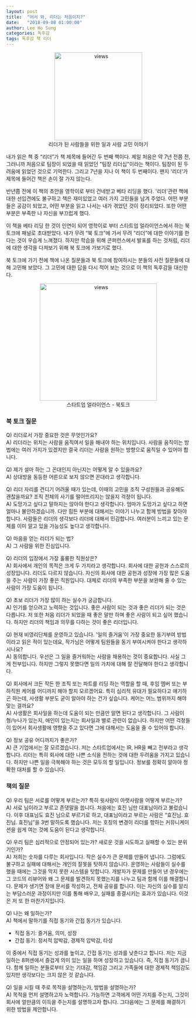 ```yaml
---
layout: post
title:  "어서 와, 리더는 처음이지?"
date:   "2018-09-08 01:00:00"
author: Lee Ho Sung
categories: 독후감
tags: 독후감 책 리더
---
```


<center>
	<figure>
		<img src="http://blog.novice.io/assets/어서와리더는처음이지-1.jpg" width="240" alt="views">
		<figcaption>리더가 된 사람들을 위한 일과 사람 고민 이야기</figcaption>
	</figure>
</center>

내가 읽은 책 중 “리더”가 책 제목에 들어간 두 번째 책이다. 제일 처음은 약 7년 전쯤 전, 그러니까 처음으로 팀장이 되었을 때 읽었던 "팀장 리더십"이라는 책이다. 팀장이 된 두려움에 읽었던 것으로 기억한다. 그리고 7년을 지나 이 책이 두 번째이다. 왠지 '리더'가 제목에 들어간 책은 손이 잘 가지 않는다. 

반년쯤 전에 이 책의 초안을 영학이로 부터 건네받고 베타 리딩을 했다. '리더'관련 책에 대한 선입견에도 불구하고 책은 재미있었고 여러 가지 고민들을 남겨 주었다. 어떤 부분들은 공감이 되었고, 어떤 부분을 읽고 나서는 내가 겪었던 것이 정리되었다. 또한 어떤 부분은 부족한 나 자신을 부끄럽게 했다.  

이 책을 베타 리딩 한 것이 인연이 되어 영학이로 부터 스타트업 얼라이언스에서 하는 북 토크에 패널로 초대받았다. 내가 무려 “북 토크”에 가서 무려 “리더”에 대한 이야기를 한다는 것이  우습게 느껴졌다. 하지만 학습을 위해 콘퍼런스에서 발표를 하는 것처럼, 리더에 대한 생각을 다져보기 위해 북 토크에 가보기로 했다. 

북 토크에 가기 전에 책에 나온 질문들과 북 토크에 참여하시는 분들의 사전 질문들에 대해 고민해 보았다. 그 고민에 대한 답을 다시 적어 보는 것으로 이 책의 독후감을 대신한다. 

<center>
	<figure>
		<img src="http://blog.novice.io/assets/어서와리더는처음이지-2.jpg" width="320" alt="views">
		<figcaption>스타트업 얼라이언스 - 북토크</figcaption>
	</figure>
</center>


### 북 토크 질문 

Q) 리더로서 가장 중요한 것은 무엇인가요?</br>
A) 리더라는 위치는 사람을 움직여서 일을 해내야 하는 위치입니다. 사람을 움직이는 방법에는 여러 가지가 있겠지만 결국 리더는 사람을 원하는 방향으로 움직일 수 있어야 합니다.  

Q) 제가 설마 하는 그 꼰대인지 아닌지는 어떻게 알 수 있을까요?</br>
A) 상대방을 동등한 어른으로 보지 않으면 꼰대라고 생각합니다. 

Q) 리더 자리를 견디기 어려울 때가 있는데, 이때의 고민을 조직 구성원들과 공유해도 괜찮을까요? 조직 전체의 사기를 떨어뜨리지는 않을지 걱정이 됩니다.</br>
A) 도망가고 싶다고 말하지는 않아야 한다고 생각합니다. 엄마가 도망가고 싶다고 하면 얼마나 불안하겠습니까. 다만 힘든 부분에 대해서는 이야기 나누고 함께 방법을 찾아야 합니다. 사람들은 리더의 생각보다 리더에 대해서 민감합니다. 여러분이 느끼고 있는 문제를 이미 알고 있을 가능성도 높다고 생각합니다.

Q) 마음을 얻는 리더가 되는 법?</br>
A) 그 사람을 위한 진심입니다.

Q) 리더의 입장에서 가장 훌륭한 직원상은?</br>
A) 회사에서 개인의 목적은 크게 두 가지라고 생각합니다. 회사에 대한 공헌과 스스로의 성장입니다. 리더도 다르지 않습니다. 자신의 회사에 대한 공헌과 성장에 가장 많은 도움을 주는 사람이 가장 좋은 직원입니다. 대체로 리더의 부족한 부분을 보완해 줄 수 있는 사람이 가장 도움이 됩니다.

Q) 초보 리더가 가장 많이 하는 실수가 궁금합니다.</br>
A) 인기를 얻으려고 노력하는 것입니다. 좋은 사람이 되는 것과 좋은 리더가 되는 것은 다릅니다. 저 또한 처음 리더가 되었을 때 좋은 말만 하며 좋은 사람이 되고 싶어 했습니다. 하지만 리더의 책임과 의무를 다하는 것이 좋은 리더입니다. 

Q) 현재 비영리단체를 운영하고 있습니다. '일의 즐거움'이 가장 중요한 동기부여 방법이라고 읽은 적이 있는데요, 작가님은 어떻게 팀원들을 동기 부여시켜야 한다고 생각하시나요?</br>
A) 동의합니다. 우선은 그 일을 즐거워하는 사람을 채용하는 것이 중요합니다. 사실 그게 전부입니다. 하지만 그렇지 못했다면 일의 가치에 대해 잘 전달해야 한다고 생각합니다.

Q) 회사에서 크든 작든 한 조직 또는 파트를 리딩 하는 역할을 할 때, 후임 멤버 또는 부하직원 케어를 어디까지 해야 할지 모르겠어요. 특히 심리적 유대가 필요하다고 얘기하곤 하는데, 사생활 부분도 굳이 알아야 하는 건가 싶습니다. 케어는 어느 범위까지 해야 맞는 걸까요?</br>
A) 사생활은 회사일을 하는데 도움이 되는 만큼만 알면 된다고 생각합니다. 그 사람이 형/누나가 있는지, 애인이 있는지는 회사일과 별로 관련이 없습니다. 하지만 어떤 걱정들이 있어서 회사생활에 영향을 주고 있다면 그에 대해서는 도움을 줄 수 있어야 합니다. 

Q) 정보 공유 어디까지가 좋은가?</br>
A) 큰 기업에서는 잘 모르겠습니다. 저는 스타트업에서는 IR, HR을 빼고 전부라고 생각합니다. 리더는 특히 회사에 대한 나쁜 소식을 전하는 것에 대한 두려움을 가지고 있습니다. 하지만 나쁜 일을 극복해야 하는 것은 모두의 할 일입니다. 정보를 정확히 알아야 정확한 대처를 할 수 있습니다. 

### 책의 질문

Q) 우리 팀은 서로를 어떻게 부르는가? 특히 윗사람이 아랫사람을 어떻게 부르는가?</br>
A) 서로 님이라고 부르고 존댓말을 씁니다. 처음에는 효진 님만 대표님이라고 불렀습니다. 이후 대표님도 효진 님으로 부르기로 하고, 대표님이라고 부르는 사람은 “효진님. 효진님. 효진님”을 3번 말하도록 했습니다. 저는 호칭의 변경이 리더를 향하는 커뮤니케이션을 쉽게 여는 것에 도움이 된다고 생각합니다. 

Q) 우리 팀은 심리적으로 안정되어 있는가? 새로운 것을 시도하고 실패할 수 있는 분위기인가?</br>
A) 저희는 숫자를 다루는 회사입니다. 작은 실수가 큰 문제를 만들어 냅니다. 그럼에도 불구하고 실패에 대해서는 개인의 잘못을 탓하지 않습니다. 운영하는 사람들이 실수를 했을 때에는 그것을 막지 못한 시스템을 탓합니다. 개발자가 문제를 만들어 낸 경우에는 그 코드의 리뷰어와 왜 그 문제를 발견하지 못했는지를 나누고 팀과 함께 이를 해결합니다. 문제가 생기면 장애 문서를 작성하고, 전체 공유를 합니다. 이는 자신의 실수를 알리는 부담스러운 과정이지만 이를 통해 배우고, 실패를 종결시키는 효과가 있습니다. 이것은 저 또 한 마찬가지입니다. 

Q) 나는 왜 일하는가?</br>
A) 책에서 말하기를 직접 동기와 간접 동기가 있습니다.  

- 직접 동기: 즐거움, 의미, 성장
- 간접 동기: 정서적 압박감, 경제적 압박감, 타성    

이 중에서 직접 동기는 성과를 높이고, 간접 동기는 성과를 낮춘다고 합니다. 저는 지금 일하는 8퍼센에서 즐겁게 의미 있는 일을 하며 성장하고 있습니다. 즉, 직접 동기가 큽니다. 함께 일하는 분들로부터 오는 기대감, 책임감 그리고 가족들에 대한 경제적 책임감도 있지만 생각보다는 크지 않은 것 같습니다. 

Q) 일을 시킬 때 주로 목적을 설명하는가, 방법을 설명하는가?</br>
A) 목적을 먼저 설명하고자 노력합니다. 가능하면 고객에게 어떤 가치를 주는지, 그것이 회사에 얼만큼의 이득을 주는지를 설명하고자 합니다. 그다음에는 그 문제를 해결하기 위한 방법을 제안합니다.
